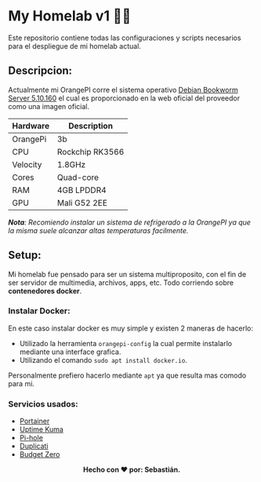 # My Homelab v1 🏡🍊
Este repositorio contiene todas las configuraciones y scripts necesarios para el despliegue de mi homelab actual.

## Descripcion: 
Actualmente mi OrangePI corre el sistema operativo [Debian Bookworm Server 5.10.160](http://www.orangepi.org/html/hardWare/computerAndMicrocontrollers/service-and-support/Orange-Pi-3B.html) el cual es proporcionado en la web oficial del proveedor como una imagen oficial.

| Hardware      | Description     |
| ------------- | -------------   |
| OrangePi      | 3b              |
| CPU           | Rockchip RK3566 |
| Velocity      | 1.8GHz          |
| Cores         | Quad-core       |
| RAM           | 4GB LPDDR4      |
| GPU           | Mali G52 2EE    |

***Nota**: Recomiendo instalar un sistema de refrigerado a la OrangePI ya que la misma suele alcanzar altas temperaturas facilmente.*

## Setup:
Mi homelab fue pensado para ser un sistema multiproposito, con el fin de ser servidor de multimedia, archivos, apps, etc. Todo corriendo sobre **contenedores docker**.

### Instalar Docker:
En este caso instalar docker es muy simple y existen 2 maneras de hacerlo:

- Utilizado la herramienta `orangepi-config` la cual permite instalarlo mediante una interface grafica.
- Utilizando el comando `sudo apt install docker.io`.

Personalmente  prefiero hacerlo mediante `apt` ya que resulta mas comodo para mi.

### Servicios usados:

- [Portainer](https://www.portainer.io)
- [Uptime Kuma](https://uptime.kuma.pet)
- [Pi-hole](https://pi-hole.net)
- [Duplicati](https://www.duplicati.com)
- [Budget Zero](https://github.com/budgetzero/budgetzero)

<p align="center">
  <b>Hecho con &#10084; por: Sebastián. </b>
</p>